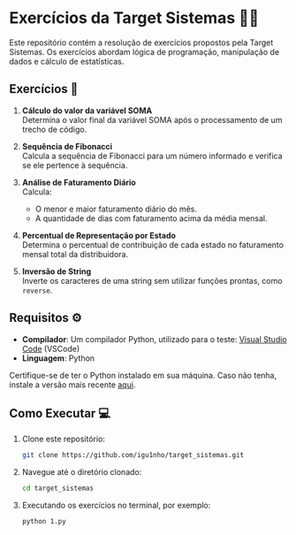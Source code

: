 # Exercícios da Target Sistemas 🧑‍💻

Este repositório contém a resolução de exercícios propostos pela Target Sistemas. Os exercícios abordam lógica de programação, manipulação de dados e cálculo de estatísticas.

## Exercícios 📖

1. **Cálculo do valor da variável SOMA**  
   Determina o valor final da variável SOMA após o processamento de um trecho de código.

2. **Sequência de Fibonacci**  
   Calcula a sequência de Fibonacci para um número informado e verifica se ele pertence à sequência.

3. **Análise de Faturamento Diário**  
   Calcula:  
   - O menor e maior faturamento diário do mês.  
   - A quantidade de dias com faturamento acima da média mensal.

4. **Percentual de Representação por Estado**  
   Determina o percentual de contribuição de cada estado no faturamento mensal total da distribuidora.

5. **Inversão de String**  
   Inverte os caracteres de uma string sem utilizar funções prontas, como `reverse`.

## Requisitos ⚙️

- **Compilador**: Um compilador Python, utilizado para o teste: [Visual Studio Code](https://code.visualstudio.com/) (VSCode)  
- **Linguagem**: Python  

Certifique-se de ter o Python instalado em sua máquina. Caso não tenha, instale a versão mais recente [aqui](https://www.python.org/downloads/).

## Como Executar 💻

1. Clone este repositório:
   ```bash
   git clone https://github.com/igu1nho/target_sistemas.git

2. Navegue até o diretório clonado:
   ```bash
   cd target_sistemas

4. Executando os exercícios no terminal, por exemplo:
   ```bash
   python 1.py
